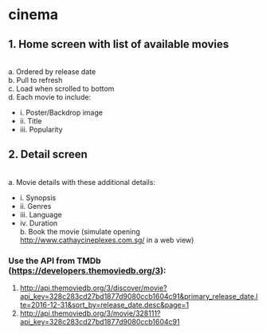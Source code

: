 # cinema

## 1. Home screen with list of available movies
<br/>a. Ordered by release date
<br/>b. Pull to refresh
<br/>c. Load when scrolled to bottom
<br/>d. Each movie to include:
* i. Poster/Backdrop image
* ii. Title
* iii. Popularity

## 2. Detail screen
<br/> a. Movie details with these  additional  details:
* i. Synopsis
* ii. Genres
* iii. Language
* iv. Duration
<br/> b. Book the movie (simulate opening http://www.cathaycineplexes.com.sg/ in a web view)


### Use the  API from TMDb (https://developers.themoviedb.org/3):
1. http://api.themoviedb.org/3/discover/movie?api_key=328c283cd27bd1877d9080ccb1604c91&primary_release_date.lte=2016-12-31&sort_by=release_date.desc&page=1
2. http://api.themoviedb.org/3/movie/328111?api_key=328c283cd27bd1877d9080ccb1604c91
